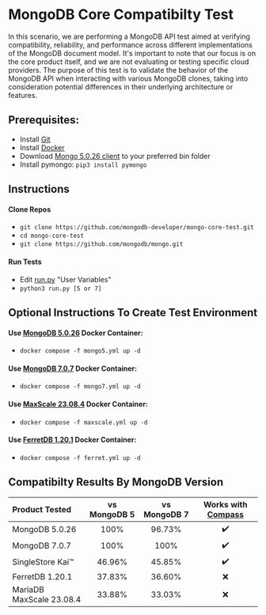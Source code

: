 # MongoDB Core Compatibilty Test

In this scenario, we are performing a MongoDB API test aimed at verifying compatibility, reliability, and performance across different implementations of the MongoDB document model. It's important to note that our focus is on the core product itself, and we are not evaluating or testing specific cloud providers. The purpose of this test is to validate the behavior of the MongoDB API when interacting with various MongoDB clones, taking into consideration potential differences in their underlying architecture or features.

## Prerequisites:
* Install [Git](https://git-scm.com/downloads)
* Install [Docker](https://www.docker.com/products/docker-desktop/)
* Download [Mongo 5.0.26 client](https://www.mongodb.com/try/download/community) to your preferred bin folder
* Install pymongo: `pip3 install pymongo`

## Instructions

#### Clone Repos
* `git clone https://github.com/mongodb-developer/mongo-core-test.git`
* `cd mongo-core-test`
* `git clone https://github.com/mongodb/mongo.git`

#### Run Tests
* Edit [run.py](run.py) "User Variables"
* `python3 run.py [5 or 7]`

## Optional Instructions To Create Test Environment
#### Use [MongoDB 5.0.26](https://www.mongodb.com/try/download/community) Docker Container:
  * `docker compose -f mongo5.yml up -d`

#### Use [MongoDB 7.0.7](https://www.mongodb.com/try/download/community) Docker Container:
  * `docker compose -f mongo7.yml up -d`

#### Use [MaxScale 23.08.4](https://mariadb.com/kb/en/mariadb-maxscale-2308-nosql-protocol-module/) Docker Container:
* `docker compose -f maxscale.yml up -d`

#### Use [FerretDB 1.20.1](https://www.ferretdb.com) Docker Container:
* `docker compose -f ferret.yml up -d`

## Compatibilty Results By MongoDB Version
| Product Tested | vs MongoDB 5 | vs MongoDB 7 | Works with [Compass](https://www.mongodb.com/products/tools/compass) |
| :------ | :--:| :--:| :--: |
| MongoDB 5.0.26 | 100% | 96.73% | :heavy_check_mark: |
| MongoDB 7.0.7 | 100% | 100% | :heavy_check_mark: |
| SingleStore Kai™ | 46.96% | 45.85% | :heavy_check_mark: |
| FerretDB 1.20.1 | 37.83% | 36.60% | :x: |
| MariaDB MaxScale 23.08.4 | 33.88% | 33.03% | :x: |
